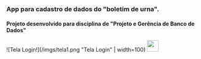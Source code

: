 ### App para cadastro de dados do "boletim de urna".  
#### Projeto desenvolvido para disciplina de "Projeto e Gerência de Banco de Dados"  

![Tela Login!](/imgs/tela1.png "Tela Login" | width=100)
<code><a target="_blank" rel="noopener noreferrer" href="https://raw.githubusercontent.com/fabioo-junioor/project-app-electoral-partials/tree/main/imgs/tela1.png"><img height="30" src="https://raw.githubusercontent.com/fabioo-junioor/project-app-electoral-partials/tree/main/imgs/tela1.png" style="max-width:100%;"></a></code>
